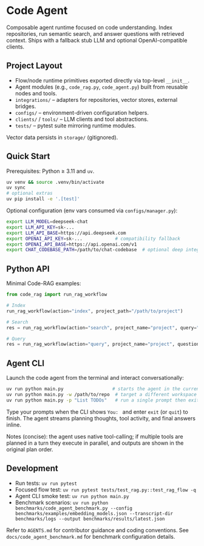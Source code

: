 # Code Agent

Composable agent runtime focused on code understanding. Index repositories, run semantic search, and answer questions with retrieved context. Ships with a fallback stub LLM and optional OpenAI-compatible clients.

## Project Layout

- Flow/node runtime primitives exported directly via top-level `__init__`.
- Agent modules (e.g., `code_rag.py`, `code_agent.py`) built from reusable nodes and tools.
- `integrations/` – adapters for repositories, vector stores, external bridges.
- `configs/` – environment-driven configuration helpers.
- `clients/` / `tools/` – LLM clients and tool abstractions.
- `tests/` – pytest suite mirroring runtime modules.

Vector data persists in `storage/` (gitignored).

## Quick Start

Prerequisites: Python ≥ 3.11 and `uv`.

```bash
uv venv && source .venv/bin/activate
uv sync
# optional extras
uv pip install -e '.[test]'
```

Optional configuration (env vars consumed via `configs/manager.py`):

```bash
export LLM_MODEL=deepseek-chat
export LLM_API_KEY=sk-...
export LLM_API_BASE=https://api.deepseek.com
export OPENAI_API_KEY=sk-...            # compatibility fallback
export OPENAI_API_BASE=https://api.openai.com/v1
export CHAT_CODEBASE_PATH=/path/to/chat-codebase  # optional deep integration
```

## Python API

Minimal Code-RAG examples:

```python
from code_rag import run_rag_workflow

# Index
run_rag_workflow(action="index", project_path="/path/to/project")

# Search
res = run_rag_workflow(action="search", project_name="project", query="function definition", limit=5)

# Query
res = run_rag_workflow(action="query", project_name="project", question="How does it work?", limit=5)
```

## Agent CLI

Launch the code agent from the terminal and interact conversationally:

```bash
uv run python main.py                  # starts the agent in the current directory
uv run python main.py -w /path/to/repo  # target a different workspace
uv run python main.py -p "List TODOs"   # run a single prompt then exit
```

Type your prompts when the CLI shows `You: ` and enter `exit` (or `quit`) to finish. The agent streams planning thoughts, tool activity, and final answers inline.

Notes (concise): the agent uses native tool-calling; if multiple tools are planned in a turn they execute in parallel, and outputs are shown in the original plan order.

## Development

- Run tests: `uv run pytest`
- Focused flow test: `uv run pytest tests/test_rag.py::test_rag_flow -q`
- Agent CLI smoke test: `uv run python main.py`
- Benchmark scenarios: `uv run python benchmarks/code_agent_benchmark.py --config benchmarks/examples/embedding_models.json --transcript-dir benchmarks/logs --output benchmarks/results/latest.json`

Refer to `AGENTS.md` for contributor guidance and coding conventions.
See `docs/code_agent_benchmark.md` for benchmark configuration details.
